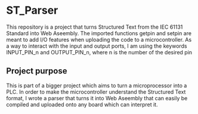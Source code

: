 # ST_Parser
This repository is a project that turns Structured Text from the IEC 61131 Standard into Web Aseembly.
The imported functions getpin and setpin are meant to add I/O features when uploading the code to a microcontroller.
As a way to interact with the input and output ports, I am using the keywords INPUT_PIN_n and OUTPUT_PIN_n, where n is the number of the desired pin

## Project purpose
This is part of a bigger project which aims to turn a microprocessor into a PLC. In order to make the microcontroller understand the Structured Text format, I wrote a parser that turns it into Web Aseembly that can easily be compiled and uploaded onto any board which can interpret it. 